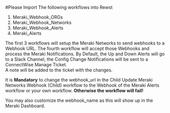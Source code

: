 #Please Import The following workflows into Rewst
1. Meraki_Webhook_ORGs
2. Meraki_Webhook_Networks
3. Meraki_Webhook_Alerts
4. Meraki_Alerts

The first 3 workflows will setup the Meraki Networks to send webhooks to a Webhook URL. The fourth workflow will accept those Webhooks and process the Meraki Notifications.
By Default, the Up and Down Alerts will go to a Slack Channel, the Config Change Notifications will be sent to a ConnectWise Manage Ticket.  
A note will be added to the ticket with the changes. 

It is **Mandatory** to change the webhook_url in the Child Update Meraki Networks Webhook (Child) workflow to the Webhook of the Meraki Alerts workflow or your own workflow. 
**Otherwise the workflow will fail!**

You may also customize the webhook_name as this will show up in the Meraki Dashboard. 
